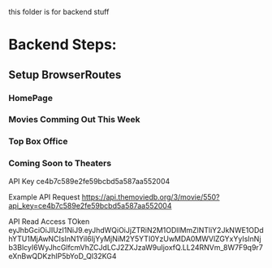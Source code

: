 this folder is for backend stuff 

# Backend Steps:

## Setup BrowserRoutes
### HomePage
### Movies Comming Out This Week
### Top Box Office
### Coming Soon to Theaters

API Key
ce4b7c589e2fe59bcbd5a587aa552004

Example API Request
https://api.themoviedb.org/3/movie/550?api_key=ce4b7c589e2fe59bcbd5a587aa552004

API Read Access TOken
eyJhbGciOiJIUzI1NiJ9.eyJhdWQiOiJjZTRiN2M1ODllMmZlNTliY2JkNWE1ODdhYTU1MjAwNCIsInN1YiI6IjYyMjNiM2Y5YTI0YzUwMDA0MWVlZGYxYyIsInNjb3BlcyI6WyJhcGlfcmVhZCJdLCJ2ZXJzaW9uIjoxfQ.LL24RNVm_8W7F9q9r7eXnBwQDKzhIP5bYoD_Ql32KG4